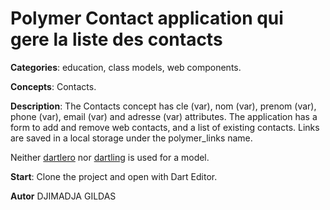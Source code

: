 
# Polymer Contact application qui gere la liste des contacts

**Categories**: education, class models, web components.

**Concepts**: Contacts.

**Description**:
The Contacts concept has cle (var), nom (var), prenom (var), phone (var), email (var) and adresse (var) attributes. 
The application has a form to add and remove web contacts, and a list of existing contacts.
Links are saved in a local storage under the polymer_links name.

Neither [dartlero](https://github.com/dzenanr/dartlero) nor 
[dartling](https://github.com/dzenanr/dartling) is used for a model.

**Start**:
Clone the project and open  with Dart Editor.

**Autor**
DJIMADJA GILDAS









